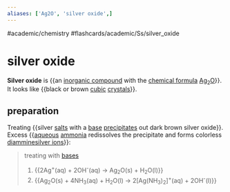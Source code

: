 ```yaml
---
aliases: ['Ag2O', 'silver oxide',]
---
```


#academic/chemistry #flashcards/academic/Ss/silver_oxide

# silver oxide

__Silver oxide__ is {{an [inorganic compound](inorganic%20compound.md) with the [chemical formula](chemical%20formula.md) [Ag](silver.md)<sub>2</sub>[O](oxide.md)}}. It looks like {{black or brown [cubic](cubic%20crystal%20system.md) [crystals](crystal.md)}}. <!--SR:!2023-04-07,4,270!2023-04-05,1,210-->

## preparation

Treating {{silver [salts](salt%20(chemistry).md) with a [base](base%20(chemistry).md) [precipitates](precipitate.md) out dark brown silver oxide}}. Excess {{[aqueous](aqueous%20solution.md) [ammonia](ammonia.md) redissolves the precipitate and forms colorless [diamminesilver ions](Tollens'%20reagent.md)}}: <!--SR:!2023-04-07,3,250!2023-04-07,4,270-->

> treating with [bases](base%20(chemistry).md)
> 1. {{2Ag<sup>+</sup>(aq) + 2OH<sup>-</sup>(aq) → Ag<sub>2</sub>O(s) + H<sub>2</sub>O(l)}}
> 2. {{Ag<sub>2</sub>O(s) + 4NH<sub>3</sub>(aq) + H<sub>2</sub>O(l) → 2\[Ag(NH<sub>3</sub>)<sub>2</sub>\]<sup>+</sup>(aq) + 2OH<sup>-</sup>(l)}} <!--SR:!2023-04-07,4,270!2023-04-07,3,250-->
